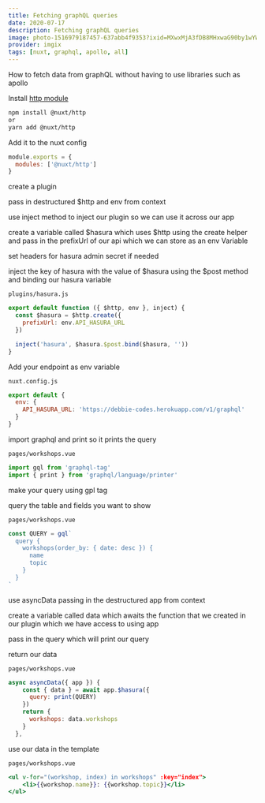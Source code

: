 ```yaml
---
title: Fetching graphQL queries
date: 2020-07-17
description: Fetching graphQL queries
image: photo-1516979187457-637abb4f9353?ixid=MXwxMjA3fDB8MHxwaG90by1wYWdlfHx8fGVufDB8fHw%3D&ixlib=rb-1.2.1&auto=format&fit=crop
provider: imgix
tags: [nuxt, graphql, apollo, all]
---
```


How to fetch data from graphQL without having to use libraries such as apollo

Install [http module](https://http.nuxtjs.org/)

```bash
npm install @nuxt/http
or
yarn add @nuxt/http
```

Add it to the nuxt config

```jsx
module.exports = {
  modules: ['@nuxt/http']
}
```

create a plugin

pass in destructured \$http and env from context

use inject method to inject our plugin so we can use it across our app

create a variable called $hasura which uses $http using the create helper and pass in the prefixUrl of our api which we can store as an env Variable

set headers for hasura admin secret if needed

inject the key of hasura with the value of $hasura using the $post method and binding our hasura variable

`plugins/hasura.js`

```jsx
export default function ({ $http, env }, inject) {
  const $hasura = $http.create({
    prefixUrl: env.API_HASURA_URL
  })

  inject('hasura', $hasura.$post.bind($hasura, ''))
}
```

Add your endpoint as env variable

`nuxt.config.js`

```jsx
export default {
  env: {
    API_HASURA_URL: 'https://debbie-codes.herokuapp.com/v1/graphql'
  }
}
```

import graphql and print so it prints the query

`pages/workshops.vue`

```jsx
import gql from 'graphql-tag'
import { print } from 'graphql/language/printer'
```

make your query using gpl tag

query the table and fields you want to show

`pages/workshops.vue`

```jsx
const QUERY = gql`
  query {
    workshops(order_by: { date: desc }) {
      name
      topic
    }
  }
`
```

use asyncData passing in the destructured app from context

create a variable called data which awaits the function that we created in our plugin which we have access to using app

pass in the query which will print our query

return our data

`pages/workshops.vue`

```jsx
async asyncData({ app }) {
    const { data } = await app.$hasura({
      query: print(QUERY)
    })
    return {
      workshops: data.workshops
    }
  },
```

use our data in the template

`pages/workshops.vue`

```jsx
<ul v-for="(workshop, index) in workshops" :key="index">
    <li>{{workshop.name}}: {{workshop.topic}}</li>
</ul>
```
